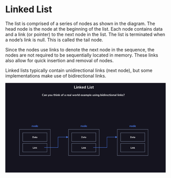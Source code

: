 # Linked List

The list is comprised of a series of nodes as shown in the diagram. The head node is the node at the beginning of the list. Each node contains data and a link (or pointer) to the next node in the list. The list is terminated when a node’s link is null. This is called the tail node.

Since the nodes use links to denote the next node in the sequence, the nodes are not required to be sequentially located in memory. These links also allow for quick insertion and removal of nodes.

Linked lists typically contain unidirectional links (next node), but some implementations make use of bidirectional links.

![Linked Lists](img/linked_lists.png)